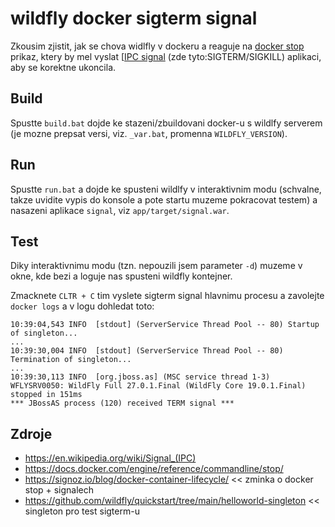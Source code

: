 # wildfly docker sigterm signal
Zkousim zjistit, jak se chova widlfly v dockeru a reaguje na [docker stop](https://docs.docker.com/engine/reference/commandline/stop/) prikaz, ktery by mel vyslat [[IPC signal](https://en.wikipedia.org/wiki/Signal_(IPC)) (zde tyto:SIGTERM/SIGKILL) aplikaci, aby se korektne ukoncila.

## Build
Spustte ```build.bat``` dojde ke stazeni/zbuildovani docker-u s wildlfy serverem (je mozne prepsat versi, viz. ```_var.bat```, promenna ```WILDFLY_VERSION```).

## Run
Spustte ```run.bat``` a dojde ke spusteni wildlfy v interaktivnim modu (schvalne, takze uvidite vypis do konsole a pote startu muzeme pokracovat testem) a nasazeni aplikace ```signal```, viz ```app/target/signal.war```.

## Test
Diky interaktivnimu modu (tzn. nepouzili jsem parameter ```-d```) muzeme v okne, kde bezi a loguje nas spusteni wildfly kontejner. 

Zmacknete ```CLTR + C``` tim vyslete sigterm signal hlavnimu procesu a zavolejte ```docker logs``` a v logu dohledat toto:
```
10:39:04,543 INFO  [stdout] (ServerService Thread Pool -- 80) Startup of singleton...
...
10:39:30,004 INFO  [stdout] (ServerService Thread Pool -- 80) Termination of singleton...
...
10:39:30,113 INFO  [org.jboss.as] (MSC service thread 1-3) WFLYSRV0050: WildFly Full 27.0.1.Final (WildFly Core 19.0.1.Final) stopped in 151ms
*** JBossAS process (120) received TERM signal ***
```


## Zdroje
+ https://en.wikipedia.org/wiki/Signal_(IPC)
+ https://docs.docker.com/engine/reference/commandline/stop/
+ https://signoz.io/blog/docker-container-lifecycle/ << zminka o docker stop + signalech
+ https://github.com/wildfly/quickstart/tree/main/helloworld-singleton << singleton pro test sigterm-u